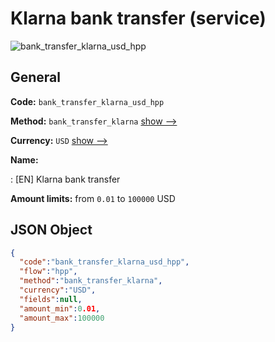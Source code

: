 
# Klarna bank transfer (service) 
![bank_transfer_klarna_usd_hpp](https://static.openfintech.io/payment_methods/bank_transfer_klarna_usd_hpp/logo.svg?w=400&c=v0.59.26#w200)  

## General 
 
**Code:** `bank_transfer_klarna_usd_hpp` 
 
**Method:** `bank_transfer_klarna` 
 [show -->](/payment-methods/bank_transfer_klarna/) 
 
**Currency:** `USD` [show -->](/currencies/USD/) 
 
**Name:** 
 
:	[EN] Klarna bank transfer 
 
**Amount limits:** from `0.01` to `100000` USD 

## JSON Object 

```json
{
  "code":"bank_transfer_klarna_usd_hpp",
  "flow":"hpp",
  "method":"bank_transfer_klarna",
  "currency":"USD",
  "fields":null,
  "amount_min":0.01,
  "amount_max":100000
}
```  
